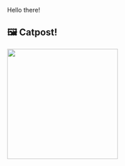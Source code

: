 Hello there!



## 🖼️ Catpost!

<sub>
    <img src="https://cdn2.thecatapi.com/images/cpt.gif" height="256">
</sub>

